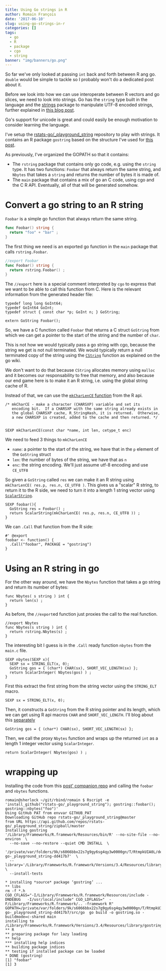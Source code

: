 ```yaml
---
title: Using Go strings in R
author: Romain François
date: '2017-06-10'
slug: using-go-strings-in-r
categories: []
tags:
  - go
  - R
  - package
  - cgo
  - string
banner: "img/banners/go.png"
---
```


So far we've only looked at passing `int` back and forth between
R ang go. `double` would be simple to tackle so I probably won't do
a dedicated post about it.

Before we look into how we can use interoperate between R vectors and
go slices, we need to look into strings. Go has the `string` type built in the
language and the [strings](https://golang.org/pkg/strings/) package
to manipulate UTF-8 encoded strings, further explained
in [this blog post](https://blog.golang.org/strings).

Go's support for
unicode is great and could easily be enough motivation to consider learning
the language.

I've setup the [rstats-go/_playground_string](https://github.com/rstats-go/_playground_string)
repository to play with strings. It contains an R package `gostring`
based on the structure I've used for
[this post](/blog/2017/06/09/go-packages-in-r-packages).

As previously, I've organized the GOPATH so that it contains:

- The `rstring` package that contains only go code, e.g. using the `string` type.
  It has two functions: `Foobar` that always return the same string, and `Nbytes`
  that takes a `string` and returns the number of bytes it is made of.
- The `main` package that contains a mix of go an C code,
  using cgo and the C R API. Eventually, all of that will be generated somehow.

# Convert a go string to an R string

`Foobar` is a simple go function that always return the same string.

```go
func Foobar() string {
  return "foo" + "bar" ;
}
```

The first thing we need is an exported go function in the `main` package that calls
`rstring.Foobar`.

```go
//export Foobar
func Foobar() string {
  return rstring.Foobar() ;
}
```

The `//export` here is a special comment interpreted by `cgo` to express
that we want to be able to call this function from C. Here is the relevant
information from the generated header file:

```
typedef long long GoInt64;
typedef GoInt64 GoInt;
typedef struct { const char *p; GoInt n; } GoString;

extern GoString Foobar();
```

So, we have a C function called `Foobar` that returns a C struct `GoString`
from which we can get a pointer to the start of the string
and the number of `char`.

This is not how we would typically pass a go string with cgo,
because the string we get is not null terminated. We would typically
return a null terminated copy of the string using the [`CString`](https://github.com/golang/go/wiki/cgo#go-strings-and-c-strings)
function as explained on the go wiki.

We don't want to do that because `CString` allocates memory
using `malloc` and it becomes our responsability to free that memory, and also
because our end game here is to make it an R string, i.e. using the
global string cache of R.

Instead of that, we can use the [`mkCharLenCE` function](https://github.com/wch/r-source/blob/7f0ae7735816eccba5e2e507543f0486c264bc28/src/main/envir.c#L3839)
from the R api.

```
/* mkCharCE - make a character (CHARSXP) variable and set its
   encoding bit.  If a CHARSXP with the same string already exists in
   the global CHARSXP cache, R_StringHash, it is returned.  Otherwise,
   a new CHARSXP is created, added to the cache and then returned. */


SEXP mkCharLenCE(const char *name, int len, cetype_t enc)
```

We need to feed 3 things to `mkCharLenCE`

- `name`: a pointer to the start of the string, we have that in the `p`
  element of the `GoString` struct
- `len`: the number of bytes of the string, we have that as `n`
- `enc`: the string encoding. We'll just assume utf-8 encoding and use `CE_UTF8`

So given a `GoString` called `res` we can make it an R string using
`mkCharLenCE( res.p, res.n, CE_UTF8 )`. This gives us a "scalar" R string,
to return it to the R side, we need to turn it into a length 1 string vector using
[`ScalarString`](https://github.com/wch/r-source/blob/63460e4056f78c06275f13cac97d4116323053b0/src/include/Rinlinedfuns.h#L623).

```
SEXP foobar(){
  GoString res = Foobar() ;
  return ScalarString(mkCharLenCE( res.p, res.n, CE_UTF8 )) ;
}
```

We can `.Call` that function from the R side:

```
#' @export
foobar <- function() {
  .Call("foobar", PACKAGE = "gostring")
}
```

# Using an R string in go

For the other way around, we have the `Nbytes` function that takes a go string
and return its number of bytes:

```
func Nbytes( s string ) int {
  return len(s) ;
}
```

As before, the `//export`ed function just proxies the call to the real function.

```
//export Nbytes
func Nbytes(s string ) int {
  return rstring.Nbytes(s) ;
}
```

The interesting bit I guess is in the `.Call` ready function `nbytes`
from the `main.c` file.

```
SEXP nbytes(SEXP x){
  SEXP sx = STRING_ELT(x, 0);
  GoString gos = { (char*) CHAR(sx), SHORT_VEC_LENGTH(sx) };
  return ScalarInteger( Nbytes(gos) ) ;
}
```

First this extract the first string from the string vector using
the `STRING_ELT` macro.

```
SEXP sx = STRING_ELT(x, 0);
```

Then, it constructs a `GoString` from the R string pointer and its length, which we
can get using R api macros `CHAR` and `SHORT_VEC_LENGTH`. I'll blog
about this [separately](https://github.com/rbind/romain/issues/1)

```
GoString gos = { (char*) CHAR(sx), SHORT_VEC_LENGTH(sx) };
```

Then, we call the proxy `Nbytes` function and wraps up the returned
`int` as a length 1 integer vector using `ScalarInteger`.

```
return ScalarInteger( Nbytes(gos) ) ;
```

# wrapping up

Installing the code from this [post' companion repo](https://github.com/rstats-go/_playground_string) and calling the 
`foobar` and `nbytes` functions.

```
romain@sherlock ~/git/rbind/romain $ Rscript -e 'install_github("rstats-go/_playground_string"); gostring::foobar(); gostring::nbytes("foo")'
Using GitHub PAT from envvar GITHUB_PAT
Downloading GitHub repo rstats-go/_playground_string@master
from URL https://api.github.com/repos/rstats-go/_playground_string/zipball/master
Installing gostring
'/Library/Frameworks/R.framework/Resources/bin/R' --no-site-file --no-environ  \
  --no-save --no-restore --quiet CMD INSTALL  \
  '/private/var/folders/9k/s6066bbx22s7g9gy6sg4qy3w0000gn/T/RtmpkUIA0L/devtools12067239a4401/rstats-go-_playground_string-dd417b7'  \
  --library='/Library/Frameworks/R.framework/Versions/3.4/Resources/library'  \
  --install-tests

* installing *source* package ‘gostring’ ...
** libs
rm -f *.h
CGO_CFLAGS="-I/Library/Frameworks/R.framework/Resources/include -DNDEBUG   -I/usr/local/include" CGO_LDFLAGS="  -F/Library/Frameworks/R.framework/.. -framework R" GOPATH=/private/var/folders/9k/s6066bbx22s7g9gy6sg4qy3w0000gn/T/RtmpkUIA0L/devtools12067239a4401/rstats-go-_playground_string-dd417b7/src/go  go build -o gostring.so -buildmode=c-shared main
installing to /Library/Frameworks/R.framework/Versions/3.4/Resources/library/gostring/libs
** R
** preparing package for lazy loading
** help
*** installing help indices
** building package indices
** testing if installed package can be loaded
* DONE (gostring)
[1] "foobar"
[1] 3
```
